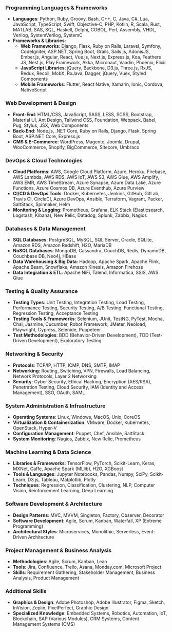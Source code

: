 ### **Programming Languages & Frameworks**
- **Languages**: Python, Ruby, Groovy, Bash, C++, C, Java, C#, Lua, JavaScript, TypeScript, Swift, Objective-C, PHP, Kotlin, R, Scala, Rust, MATLAB, SAS, SQL, Haskell, Delphi, COBOL, Perl, Assembly, VHDL, Verilog, SystemVerilog, SystemC
- **Frameworks & Libraries**: 
  - **Web Frameworks**: Django, Flask, Ruby on Rails, Laravel, Symfony, CodeIgniter, ASP.NET, Spring Boot, Grails, Sails.js, AdonisJS, Ember.js, Angular, React, Vue.js, Next.js, Express.js, Koa, Feathers JS, Nest.js, Play Framework, Akka, Micronaut, Vaadin, Phoenix, Elixir
  - **JavaScript Libraries**: jQuery, Backbone, D3.js, Three.js, RxJS, Redux, Recoil, MobX, RxJava, Dagger, jQuery, Vuex, Styled Components
  - **Mobile Frameworks**: Flutter, React Native, Xamarin, Ionic, Cordova, NativeScript

### **Web Development & Design**
- **Front-End**: HTML/CSS, JavaScript, SASS, LESS, SCSS, Bootstrap, Material UI, Ant Design, Tailwind CSS, Foundation, Webpack, Babel, Pug, Stylus, JSX, Web Components
- **Back-End**: Node.js, .NET Core, Ruby on Rails, Django, Flask, Spring Boot, ASP.NET Core, Express.js
- **CMS & E-Commerce**: WordPress, Magento, Joomla, Drupal, WooCommerce, Shopify, BigCommerce, Sitecore, Umbraco

### **DevOps & Cloud Technologies**
- **Cloud Platforms**: AWS, Google Cloud Platform, Azure, Heroku, Firebase, AWS Lambda, AWS RDS, AWS IoT, AWS S3, AWS Glue, AWS Amplify, AWS EMR, AWS TimeStream, Azure Synapse, Azure Data Lake, Azure Functions, Azure Cosmos DB, Azure Eventhub, Azure Purview
- **CI/CD & DevOps Tools**: Docker, Kubernetes, Jenkins, GitHub, GitLab, Travis CI, CircleCI, Azure DevOps, Ansible, Terraform, Vagrant, Packer, SaltStack, Spinnaker, Helm
- **Monitoring & Logging**: Prometheus, Grafana, ELK Stack (Elasticsearch, Logstash, Kibana), New Relic, Datadog, Splunk, Zabbix, Nagios

### **Databases & Data Management**
- **SQL Databases**: PostgreSQL, MySQL, SQL Server, Oracle, SQLite, Amazon RDS, Amazon Redshift, H2O, MariaDB
- **NoSQL Databases**: MongoDB, Cassandra, CouchDB, Redis, DynamoDB, Couchbase DB, Neo4j, HBase
- **Data Warehousing & Big Data**: Hadoop, Apache Spark, Apache Flink, Apache Beam, Snowflake, Amazon Kinesis, Amazon Firehose
- **Data Integration & ETL**: Apache NiFi, Talend, Informatica, SSIS, AWS Glue

### **Testing & Quality Assurance**
- **Testing Types**: Unit Testing, Integration Testing, Load Testing, Performance Testing, Security Testing, A/B Testing, Functional Testing, Regression Testing, Acceptance Testing
- **Testing Tools & Frameworks**: Selenium, JUnit, TestNG, PyTest, Mocha, Chai, Jasmine, Cucumber, Robot Framework, JMeter, Neoload, Playwright, Cypress, Selenide, Puppeteer
- **Test Methodologies**: BDD (Behavior-Driven Development), TDD (Test-Driven Development), Exploratory Testing

### **Networking & Security**
- **Protocols**: TCP/IP, HTTP, ICMP, DNS, SMTP, IMAP
- **Networking**: Routing, Switching, VPN, Firewalls, Load Balancing, Network Protocols, Layer 2 Networking
- **Security**: Cyber Security, Ethical Hacking, Encryption (AES/RSA), Penetration Testing, Cloud Security, IAM (Identity and Access Management), SSO, OAuth, SAML

### **System Administration & Infrastructure**
- **Operating Systems**: Linux, Windows, MacOS, Unix, CoreOS
- **Virtualization & Containerization**: VMware, Docker, Kubernetes, OpenStack, Hyper-V
- **Configuration Management**: Puppet, Chef, Ansible, SaltStack
- **System Monitoring**: Nagios, Zabbix, New Relic, Prometheus

### **Machine Learning & Data Science**
- **Libraries & Frameworks**: TensorFlow, PyTorch, Scikit-Learn, Keras, MXNet, Caffe, Apache Spark (MLlib), H2O, XGBoost
- **Tools & Languages**: Jupyter Notebooks, Pandas, Numpy, SciPy, Scikit-Learn, D3.js, Tableau, Matplotlib, Plotly
- **Techniques**: Regression, Classification, Clustering, NLP, Computer Vision, Reinforcement Learning, Deep Learning

### **Software Development & Architecture**
- **Design Patterns**: MVC, MVVM, Singleton, Factory, Observer, Decorator
- **Software Development**: Agile, Scrum, Kanban, Waterfall, XP (Extreme Programming)
- **Architectural Styles**: Microservices, Monolithic, Serverless, Event-Driven Architecture

### **Project Management & Business Analysis**
- **Methodologies**: Agile, Scrum, Kanban, Lean
- **Tools**: Jira, Confluence, Trello, Asana, Monday.com, Microsoft Project
- **Skills**: Requirement Gathering, Stakeholder Management, Business Analysis, Product Management

### **Additional Skills**
- **Graphics & Design**: Adobe Photoshop, Adobe Illustrator, Figma, Sketch, InVision, Zeplin, PixelPerfect, Graphic Design
- **Specialized Knowledge**: Embedded Systems, Robotics, Automation, IoT, Blockchain, SAP (Various Modules), CRM Systems, Content Management Systems (CMS)
